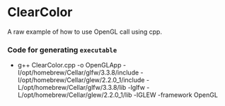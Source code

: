 # ClearColor

A raw example of how to use OpenGL call using cpp.

### Code for generating `executable`

- g++ ClearColor.cpp -o OpenGLApp -I/opt/homebrew/Cellar/glfw/3.3.8/include -I/opt/homebrew/Cellar/glew/2.2.0_1/include -L/opt/homebrew/Cellar/glfw/3.3.8/lib -lglfw -L/opt/homebrew/Cellar/glew/2.2.0_1/lib -lGLEW  -framework OpenGL

